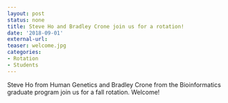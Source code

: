 ```yaml
---
layout: post
status: none
title: Steve Ho and Bradley Crone join us for a rotation!
date: '2018-09-01'
external-url:
teaser: welcome.jpg
categories:
- Rotation
- Students
---
```


Steve Ho from Human Genetics and Bradley Crone from the Bioinformatics graduate program join us for a fall rotation. Welcome!
